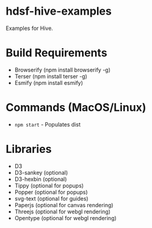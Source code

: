 # hdsf-hive-examples
Examples for Hive.

# Build Requirements
- Browserify (npm install browserify -g)
- Terser (npm install terser -g)
- Esmify (npm install esmify)

# Commands (MacOS/Linux)
- `npm start` - Populates dist

# Libraries
- D3
- D3-sankey (optional)
- D3-hexbin (optional)
- Tippy (optional for popups)
- Popper (optional for popups)
- svg-text (optional for guides)
- Paperjs (optional for canvas rendering)
- Threejs (optional for webgl rendering)
- Opentype (optional for webgl rendering)
